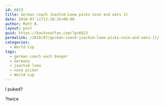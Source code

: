 ```yaml
---
id: 6823
title: German coach Joachim Loew picks nose and eats it
date: 2010-07-11T13:30:25+00:00
author: Matt B.
layout: post
guid: https://backseatfan.com/?p=6823
permalink: /2010/07/german-coach-joachim-loew-picks-nose-and-eats-it/
categories:
  - World Cup
tags:
  - german coach each booger
  - Germany
  - joachim loew
  - nose picker
  - World Cup
---
```


<div class="entry">
  <p>
    I puked?
  </p>

  <p>
  </p>

  <p>
    ?twice
  </p>

  <p>
  </p>
</div>
